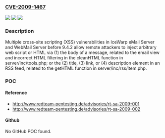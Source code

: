 ### [CVE-2009-1467](https://cve.mitre.org/cgi-bin/cvename.cgi?name=CVE-2009-1467)
![](https://img.shields.io/static/v1?label=Product&message=n%2Fa&color=blue)
![](https://img.shields.io/static/v1?label=Version&message=n%2Fa&color=blue)
![](https://img.shields.io/static/v1?label=Vulnerability&message=n%2Fa&color=brighgreen)

### Description

Multiple cross-site scripting (XSS) vulnerabilities in IceWarp eMail Server and WebMail Server before 9.4.2 allow remote attackers to inject arbitrary web script or HTML via (1) the body of a message, related to the email view and incorrect HTML filtering in the cleanHTML function in server/inc/tools.php; or the (2) title, (3) link, or (4) description element in an RSS feed, related to the getHTML function in server/inc/rss/item.php.

### POC

#### Reference
- http://www.redteam-pentesting.de/advisories/rt-sa-2009-001
- http://www.redteam-pentesting.de/advisories/rt-sa-2009-002

#### Github
No GitHub POC found.

